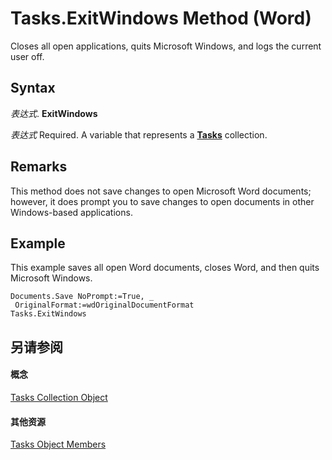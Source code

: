 
# Tasks.ExitWindows Method (Word)

Closes all open applications, quits Microsoft Windows, and logs the current user off.


## Syntax

 _表达式_. **ExitWindows**

 _表达式_ Required. A variable that represents a **[Tasks](ff521e20-8a25-f9f6-dccf-effea9debeb7.md)** collection.


## Remarks

This method does not save changes to open Microsoft Word documents; however, it does prompt you to save changes to open documents in other Windows-based applications.


## Example

This example saves all open Word documents, closes Word, and then quits Microsoft Windows.


```
Documents.Save NoPrompt:=True, _ 
 OriginalFormat:=wdOriginalDocumentFormat 
Tasks.ExitWindows
```


## 另请参阅


#### 概念


[Tasks Collection Object](ff521e20-8a25-f9f6-dccf-effea9debeb7.md)
#### 其他资源


[Tasks Object Members](http://msdn.microsoft.com/library/e6ca78c6-132d-6e7b-9f83-ea044a395040%28Office.15%29.aspx)